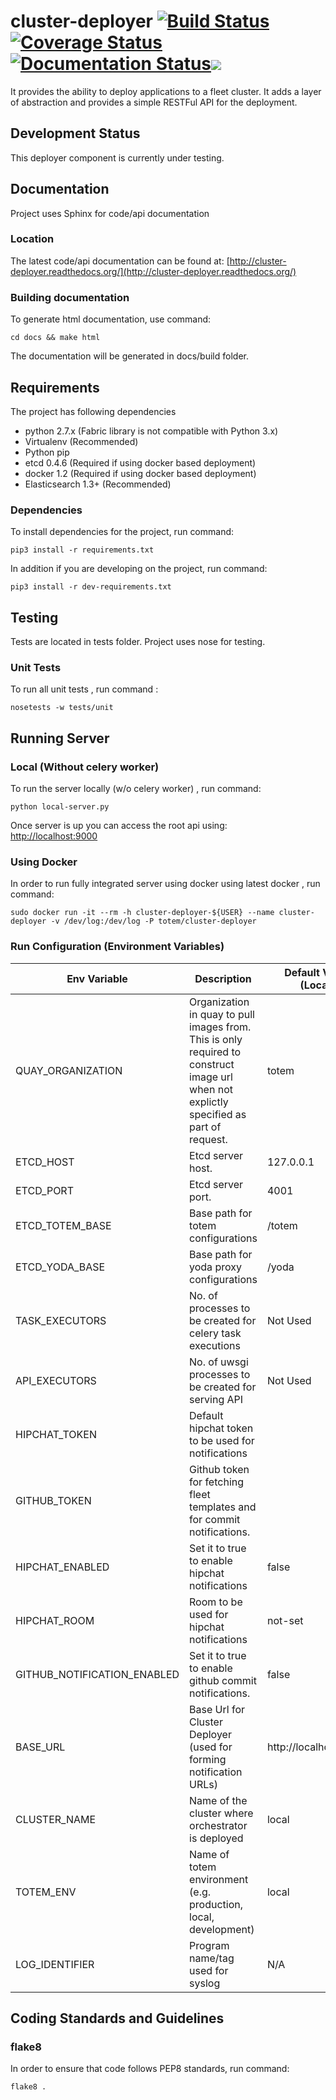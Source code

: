# cluster-deployer [![Build Status](https://travis-ci.org/totem/cluster-deployer.svg)](https://travis-ci.org/totem/cluster-deployer) [![Coverage Status](https://coveralls.io/repos/totem/cluster-deployer/badge.png?branch=develop)](https://coveralls.io/r/totem/cluster-deployer) [![Documentation Status](https://readthedocs.org/projects/cluster-deployer/badge/?version=latest)](https://readthedocs.org/projects/cluster-deployer/?badge=latest)[![](https://badge.imagelayers.io/totem/cluster-deployer.svg)](https://imagelayers.io/?images=totem/cluster-deployer:develop 'Get your own badge on imagelayers.io')

It provides the ability to deploy applications to a fleet cluster. It adds a layer of abstraction 
and provides a simple RESTFul API for the deployment.  

## Development Status
This deployer component is currently under testing.

## Documentation
Project uses Sphinx for code/api documentation

### Location
The latest code/api documentation can be found at:
[http://cluster-deployer.readthedocs.org/](http://cluster-deployer.readthedocs.org/)

### Building documentation
To generate html documentation, use command: 

```
cd docs && make html
```

The documentation will be generated in docs/build folder.

## Requirements

The project has following dependencies  
- python 2.7.x (Fabric library is not compatible with Python 3.x)  
- Virtualenv (Recommended)
- Python pip
- etcd 0.4.6 (Required if using docker based deployment)
- docker 1.2 (Required if using docker based deployment)
- Elasticsearch 1.3+ (Recommended)

### Dependencies

To install dependencies for the project, run command:  

```
pip3 install -r requirements.txt
```

In addition if you are developing on the project, run command: 

```
pip3 install -r dev-requirements.txt
```

## Testing

Tests are located in tests folder. Project uses nose for testing.

### Unit Tests

To run all unit tests , run command :

```
nosetests -w tests/unit
```

## Running Server

### Local (Without celery worker)
To run the server locally (w/o celery worker) , run command:

```
python local-server.py
```

Once server is up you can access the root api using:  
[http://localhost:9000](http://localhost:9000)

### Using Docker

In order to run fully integrated server using docker using latest docker , run
command: 

```
sudo docker run -it --rm -h cluster-deployer-${USER} --name cluster-deployer -v /dev/log:/dev/log -P totem/cluster-deployer
```

### Run Configuration (Environment Variables)  
| Env Variable | Description |  Default Value (Local) | Default Value (Docker)|
| ------------ | ----------- | ---------------------- | --------------------- |
| QUAY_ORGANIZATION | Organization in quay to pull images from. This is only required to construct image url when not explictly specified as part of request. | totem | totem|
| ETCD_HOST | Etcd server host. | 127.0.0.1 | 172.17.42.1 |
| ETCD_PORT | Etcd server port. | 4001 | 4001 |
| ETCD_TOTEM_BASE | Base path for totem configurations | /totem | /totem |
| ETCD_YODA_BASE | Base path for yoda proxy configurations | /yoda | /yoda |
| TASK_EXECUTORS | No. of processes to be created for celery task executions | Not Used | 2 |
| API_EXECUTORS | No. of uwsgi processes to be created for serving API | Not Used | 2 |
| HIPCHAT_TOKEN | Default hipchat token to be used for notifications | | |
| GITHUB_TOKEN | Github token for fetching fleet templates and for commit notifications.| | |
| HIPCHAT_ENABLED | Set it to true to enable hipchat notifications | false | false |
| HIPCHAT_ROOM | Room to be used for hipchat notifications | not-set | not-set |
| GITHUB_NOTIFICATION_ENABLED | Set it to true to enable github commit notifications. | false | false |
| BASE_URL | Base Url for Cluster Deployer (used for forming notification URLs)| http://localhost:9000| http://172.17.42.1:9000 |
| CLUSTER_NAME | Name of the cluster where orchestrator is deployed | local | local |
| TOTEM_ENV | Name of totem environment (e.g. production, local, development) | local | local |
| LOG_IDENTIFIER | Program name/tag used for syslog | N/A | yoda-proxy |

 

## Coding Standards and Guidelines

### flake8
In order to ensure that code follows PEP8 standards, run command: 

```
flake8 .
```
